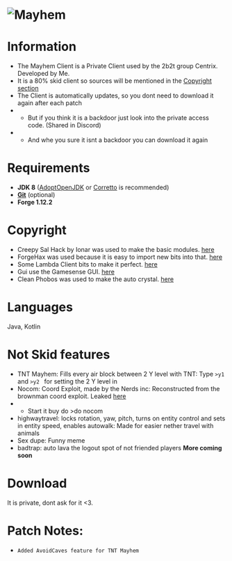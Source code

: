 # ![Mayhem](https://user-images.githubusercontent.com/70171040/129444795-e16df0cc-49b4-422d-8c61-17866b4c83dc.png)

# Information
- The Mayhem Client is a Private Client used by the 2b2t group Centrix. Developed by Me.
- It is a 80% skid client so sources will be mentioned in the [Copyright section](https://github.com/martin010919/Mayhem_client/blob/main/README.md#copyright)
- The Client is automatically updates, so you dont need to download it again after each patch
- - But if you think it is a backdoor just look into the private access code. (Shared in Discord)
- - And whe you sure it isnt a backdoor you can download it again

# Requirements
- **JDK 8** ([AdoptOpenJDK](https://adoptopenjdk.net/) or [Corretto](https://aws.amazon.com/corretto/) is recommended)
- **[Git](https://git-scm.com)** (optional)
- **Forge 1.12.2**

# Copyright
- Creepy Sal Hack by Ionar was used to make the basic modules. [here](https://github.com/CreepyOrb924/creepy-salhack)
- ForgeHax was used because it is easy to import new bits into that. [here](https://github.com/fr1kin/ForgeHax)
- Some Lambda Client bits to make it perfect. [here](https://github.com/lambda-client/lambda#readme)
- Gui use the Gamesense GUI. [here](https://github.com/IUDevman/gamesense-client)
- Clean Phobos was used to make the auto crystal. [here](https://github.com/Gopro336/CLEAN_1.5.4_PHOBOS)

# Languages
Java, Kotlin

# Not Skid features
- TNT Mayhem: Fills every air block between 2 Y level with TNT: Type `>y1 ` and  `>y2 ` for setting the 2 Y level in
- Nocom: Coord Exploit, made by the Nerds inc: Reconstructed from the brownman coord exploit. Leaked [here](https://github.com/GentlemanMC/PlayerFinder)
- - Start it buy do >do nocom
- highwaytravel: locks rotation, yaw, pitch, turns on entity control and sets in entity speed, enables autowalk: Made for easier nether travel with animals
- Sex dupe: Funny meme
- badtrap: auto lava the logout spot of not friended players
**More coming soon**

# Download
It is private, dont ask for it <3.

# Patch Notes:
- `Added AvoidCaves feature for TNT Mayhem`
